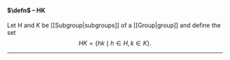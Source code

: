 #### $\defn$ – HK
Let $H$ and $K$ be [[Subgroup|subgroups]] of a [[Group|group]] and define the set $$HK = \{hk \mid h \in H, k\in K\}.$$
***